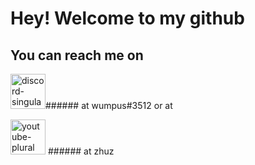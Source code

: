 
# Hey! Welcome to my github
## You can reach me on <!-- PNG version -->
<img alt="discord-singular" height="56" src="https://cdn.jsdelivr.net/npm/@intergrav/devins-badges@2/assets/minimal/social/discord-singular_64h.png">###### at wumpus#3512
or at
<!-- PNG version -->
<img alt="youtube-plural" height="56" src="https://cdn.jsdelivr.net/npm/@intergrav/devins-badges@2/assets/minimal/social/youtube-plural_64h.png"> ###### at zhuz
